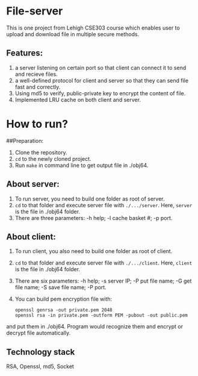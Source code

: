 # File-server
This is one project from Lehigh CSE303 course which enables user to upload and download file in multiple secure methods.

## Features:
1. a server listening on certain port so that client can connect it to send and recieve files.
2. a well-defined protocol for client and server so that they can send file fast and correctly.
3. Using md5 to verify, public-private key to encrypt the content of file.
4. Implemented LRU cache on both client and server. 

# How to run?

##Preparation:
1. Clone the repository.
2. `cd` to the newly cloned project.
3. Run `make` in command line to get output file in ./obj64.


## About server:
1. To run server, you need to build one folder as root of server. 
2. `cd` to that folder and execute server file with `./.../server`. Here, `server` is the file in ./obj64 folder.
3. There are three parameters: -h help; -l cache basket #; -p port.

## About client:
1. To run client, you also need to build one folder as root of client.
2. `cd` to that folder and execute server file with `./.../client`. Here, `client` is the file in ./obj64 folder.
3. There are six parameters: -h help; -s server IP; -P put file name; -G get file name; -S save file name; -P port.
4. You can build pem encryption file with:

    ```
    openssl genrsa -out private.pem 2048
    openssl rsa -in private.pem -outform PEM -pubout -out public.pem
    ```

and put them in ./obj64. Program would recognize them and encrypt or decrypt file automatically.

## Technology stack
RSA, Openssl, md5, Socket